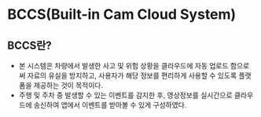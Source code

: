 
# BCCS(Built-in Cam Cloud System)

## BCCS란?

* 본 시스템은 차량에서 발생한 사고 및 위험 상황을 클라우드에 자동 업로드 함으로써 자료의 유실을 방지하고, 사용자가 해당 정보를 편리하게 사용할 수 있도록 플랫폼을 제공하는 것이 목적이다.
* 주행 및 주차 중 발생할 수 있는 이벤트를 감지한 후, 영상정보를 실시간으로 클라우드에 송신하여 앱에서 이벤트를 받아볼 수 있게 구성하였다.
